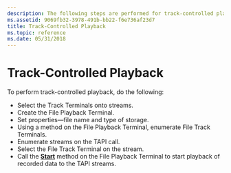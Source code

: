 ```yaml
---
description: The following steps are performed for track-controlled playback.
ms.assetid: 9069fb32-3978-491b-bb22-f6e736af23d7
title: Track-Controlled Playback
ms.topic: reference
ms.date: 05/31/2018
---
```


# Track-Controlled Playback

To perform track-controlled playback, do the following:

-   Select the Track Terminals onto streams.
-   Create the File Playback Terminal.
-   Set properties—file name and type of storage.
-   Using a method on the File Playback Terminal, enumerate File Track Terminals.
-   Enumerate streams on the TAPI call.
-   Select the File Track Terminal on the stream.
-   Call the [**Start**](/windows/desktop/api/tapi3if/nf-tapi3if-itmediacontrol-start) method on the File Playback Terminal to start playback of recorded data to the TAPI streams.

 

 



